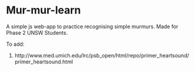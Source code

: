 # Mur-mur-learn

A simple js web-app to practice recognising simple murmurs.
Made for Phase 2 UNSW Students.

To add: 
<ol> 
  <li> http://www.med.umich.edu/lrc/psb_open/html/repo/primer_heartsound/primer_heartsound.html </li>
</ol> 
